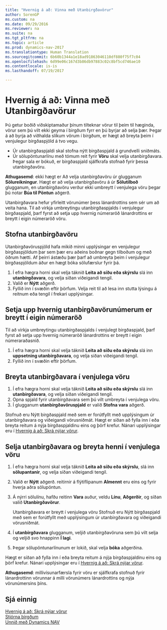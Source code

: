 ```yaml
---
title: "Hvernig á að: Vinna með Utanbirgðavörur"
author: SorenGP
ms.custom: na
ms.date: 09/29/2016
ms.reviewer: na
ms.suite: na
ms.tgt_pltfrm: na
ms.topic: article
ms.prod: dynamics-nav-2017
ms.translationtype: Human Translation
ms.sourcegitcommit: 6b60b1344a1e18ad91863046110df880f75f7c04
ms.openlocfilehash: 6d99e06c167d3b86db97883c02c8bf5cd746ae10
ms.contentlocale: is-is
ms.lasthandoff: 07/19/2017

---
```


# Hvernig á að: Vinna með Utanbirgðavörur
Þú getur boðið viðskiptamaður þínum tilteknar vörur til þeim til hæginda, vörur sem þú vilt ekki geyma í birgðum fyrr en þú byrjar að selja þær. Þegar á að byrja að viðhalda slíkum vörum í birgðum, er hægt að breyta þeim í venjulegur birgðaspjöld á tvo vegu.

- Úr utanbirgðaspjaldi skal stofna nýtt birgðaspjald á grundvelli sniðmáts.
- Úr sölupöntunarlínu með tómum reit fyrir **Vöru** skal velja utanbirgðavara. Þegar sala er bókuð, er birgðaspjald sjálfkrafa stofnað fyrir þessa utanbirgðavöru.

**Athugasemd**: ekki hægt er Að velja utanbirgðavöru úr glugganum **Sölureikningur**. Hægt er að velja utanbirgðavöru á úr **Sölutilboð** glugganum, en utanbirgðavöru verður ekki umbreytt í venjulega vöru þegar þú notar **Búa til Pöntun** aðgerð.

Utanbirgðavara hefur yfirleitt vörunúmer þess lánardrottins sem sér um að veita hana. Til að virkja umbreytingu utanbirgðaspjalds í venjulegur birgðaspjald, þarf fyrst að setja upp hvernig númeraröð lánardrottins er breytt í eigin númeraröð vöru.   

## Stofna utanbirgðavöru
Utanbirgðavöruspjöld hafa mikið minni upplýsingar en venjulegur birgðaspjöldum þar sem þær eru aðeins boðnar gegn tilboðum og með öðrum hætti. Af þeirri ástæðu þær þarf að umbreyta þeim í venjulegur birgðaspjöldum áður en hægt bóka sölufærslur fyrir þá.

1. Í efra hægra horni skal velja táknið **Leita að síðu eða skýrslu** slá inn **utanbirgðavara**, og velja síðan viðeigandi tengil.
2. Valið er **Nýtt** aðgerð.
2. Fyllið inn í svæðin eftir þörfum. Velja reit til að lesa inn stutta lýsingu á reitnum eða tengil í frekari upplýsingar.

## Setja upp hvernig utanbirgðavörunúmerum er breytt í eigin númeraröð  
Til að virkja umbreytingu utanbirgðaspjalds í venjulegt birgðaspjald, þarf fyrst að setja upp hvernig númeraröð lánardrottins er breytt í eigin númeraraðasnið.

1. Í efra hægra horni skal velja táknið **Leita að síðu eða skýrslu** slá inn **uppsetning utanbirgðavara**, og velja síðan viðeigandi tengil.
2. Fyllið inn í svæðin eftir þörfum.

## Breyta utanbirgðavara í venjulega vöru
1. Í efra hægra horni skal velja táknið **Leita að síðu eða skýrslu** slá inn **utanbirgðavara**, og velja síðan viðeigandi tengil.
2. Opna spjald fyrir utanbirgðavara sem þú vilt umbreyta í venjulega vöru.
3. Í glugganum **utanbirgðavöruspjald** er valið **Stofna vara** aðgerð.

Stofnuð eru Nýtt birgðaspjald með sem er forútfyllt með upplýsingum úr utanbirgðavara og viðeigandi vörusniðmát. Hægt er síðan að fylla inn í eða breyta reitum á nýja birgðaspjaldinu eins og þörf krefur. Nánari upplýsingar eru í [Hvernig á að: Skrá nýjar vörur](inventory-how-register-new-products.md).

## Selja utanbirgðavara og breyta henni í venjulega vöru
1. Í efra hægra horni skal velja táknið **Leita að síðu eða skýrslu**, slá inn **sölupantanir**, og velja síðan viðeigandi tengil.
2. Valið er **Nýtt** aðgerð. reitirnir á flýtiflipanum **Almennt** eru eins og fyrir hverja aðra sölupöntun.
3. Á nýrri sölulínu, hafðu reitinn **Vara** auður, veldu **Línu**, **Aðgerðir**, og síðan valið **Utanbirgðavörur**.

    Utanbirgðavara er breytt í venjulega vöru Stofnuð eru Nýtt birgðaspjald með sem er forútfyllt með upplýsingum úr utanbirgðavara og viðeigandi vörusniðmát.
4. Í **utanbirgðavara** glugganum, veljið utanbirgðavöruna sem þú vilt selja og veljið svo hnappinn **Í lagi**.
5. Þegar sölupöntunarlínunum er lokið, skal velja **bóka** aðgerðina.

Hægt er síðan að fylla inn í eða breyta reitum á nýja birgðaspjaldinu eins og þörf krefur. Nánari upplýsingar eru í [Hvernig á að: Skrá nýjar vörur](inventory-how-register-new-products.md).

**Athugasemd**: millivísunarfærsla fyrir vöru er sjálfkrafa stofnuð fyrir lánardrottinn vörunnar á milli vörunúmers lánardrottins og nýja vörunúmersins þíns.

## Sjá einnig
[Hvernig á að: Skrá nýjar vörur](inventory-how-register-new-products.md)  
[Stjórna birgðum](inventory-manage-inventory.md)  
[Unnið með Dynamics NAV](ui-work-product.md)

